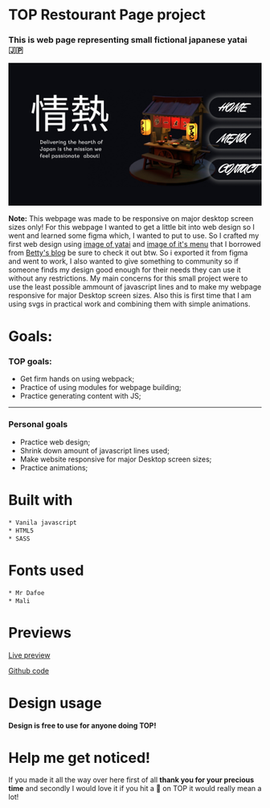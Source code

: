 # TOP Restourant Page project

###  This is web page representing small fictional japanese yatai 🇯🇵

![home page design](https://github.com/LukaNikcevic77/Restaurant-page/blob/main/design_photos_and_restourant_images/Home.png?raw=true)

**Note:** 
This webpage was made to be responsive on major desktop screen sizes only!
For this webpage I wanted to get a little bit into web design so I went and learned some figma which, 
I wanted to put to use. So I crafted my first web design using [image of yatai](https://images.squarespace-cdn.com/content/v1/50466cffe4b09c5c216a7a1d/1624801928589-P92HUSGX6F5IHYL1ASF2/WhatsApp+Image+2021-04-08+at+12.44.31.jpeg?format=750w;)
and [image of it's menu](https://images.squarespace-cdn.com/content/v1/50466cffe4b09c5c216a7a1d/1624803286161-0IM3SKV3NJC9CDKUK067/WhatsApp+Image+2021-04-08+at+12.44.32.jpeg?format=750w;)
that I borrowed from [Betty's blog](https://www.guobetty.com/blog/2021/6/22/blender-self-learning-one-month-progress;) be sure to check it out btw. So i exported it from figma 
and went to work, I also wanted to give something to community so if someone finds my design good enough for their needs they can use it without any restrictions. My main concerns 
for this small project were to use the least possible ammount of javascript lines and to make my webpage responsive for major Desktop screen sizes. Also this is first time that 
I am using svgs in practical work and combining them with simple animations.

 # Goals:

### TOP goals:

   * Get firm hands on using webpack;
   * Practice of using modules for webpage building;
   * Practice generating content with JS;
---
### Personal goals

   * Practice web design;
   * Shrink down amount of javascript lines used;
   * Make website responsive for major Desktop screen sizes;
   * Practice animations;

# Built with

    * Vanila javascript
    * HTML5
    * SASS

# Fonts used
 
    * Mr Dafoe
    * Mali

# Previews
    


[Live preview](https://lukanikcevic77.github.io/Restaurant-page/)

[Github code](https://github.com/LukaNikcevic77/Restaurant-page)

# Design usage

**Design is free to use for anyone doing TOP!**

# Help me get noticed!

If you made it all the way over here first of all **thank you for your precious time** and secondly I would love it if you hit a 🌟 on TOP it would really mean a lot!
